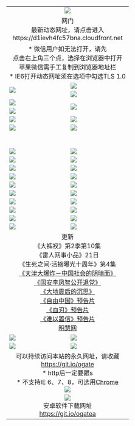 ﻿<table>
  <tr></tr>
  <tr><td colspan=2 align=center><img src="https://cloud.githubusercontent.com/assets/11880933/13434984/f430fae2-e012-11e5-814f-c2df1e82b247.jpg" /></td></tr>
  <tr><td colspan=2 align=center>网门<br>最新动态网址，请点击进入
<br>https://d1ievh4fc57bna.cloudfront.net
    </td>
  </tr>
  <tr>
    <td colspan=2 align=center>* 微信用户如无法打开，请先<br>点击右上角三个点，选择在浏览器中打开<br>苹果微信需手工复制到浏览器地址栏
    <br>* IE6打开动态网址须在选项中勾选TLS 1.0</td>
  </tr>
  <tr>
    <td rowspan=2><a href="https://d1ievh4fc57bna.cloudfront.net/ogUP.aspx?name=11DKC.mp4&list=11DKC" target="_blank"><img src="https://d1ievh4fc57bna.cloudfront.net/Up/11DKC1.jpg" /></a></td> 
    <td><div><a href="https://d1ievh4fc57bna.cloudfront.net/ogUP.aspx?name=LRWS.mp4&list=LRWS" target="_blank"><img src="https://d1ievh4fc57bna.cloudfront.net/Up/LRWS.jpg" /></a></td>
   </tr>
  <tr>
    <td><a href="https://d1ievh4fc57bna.cloudfront.net/ogNiceVedio.aspx" target="_blank"><img src="https://d1ievh4fc57bna.cloudfront.net/Up/11TGKDY.jpg" /></a></td>
  </tr>
  <tr>
    <td><a href="https://d1ievh4fc57bna.cloudfront.net/ogUP.aspx?name=JQR.mp4&count=2" target="_blank"><img src="https://d1ievh4fc57bna.cloudfront.net/Up/JQR.jpg" /></a></td>   
    <td rowspan=2><a href="https://d1ievh4fc57bna.cloudfront.net/ogUP.aspx?name=JP.mp4&count=9" target="_blank"><img src="https://d1ievh4fc57bna.cloudfront.net/Up/JP.jpg" /></td>
  </tr>
  <tr>
    <td><a href="https://d1ievh4fc57bna.cloudfront.net/ogUP.aspx?name=WH.mp4" target="_blank"><img src="https://d1ievh4fc57bna.cloudfront.net/Up/WH.jpg" /></a></td>
  </tr>
  <tr>
    <td><a href="https://d1ievh4fc57bna.cloudfront.net/ogUP.aspx?name=SSZJ.mp4&list=SSZJ" target="_blank"><img src="https://d1ievh4fc57bna.cloudfront.net/Up/SSZJ.jpg" /></a></td>
    <td><a href="https://d1ievh4fc57bna.cloudfront.net/ogUP.aspx?name=1XQK.mp4&count=13" target="_blank"><img src="https://d1ievh4fc57bna.cloudfront.net/Up/1XQK.jpg" /></a</td>
  </tr>
  <tr>
    <td><a href="https://d1ievh4fc57bna.cloudfront.net/ogUP.aspx?name=ZY.mp4&count=2015|16" target="_blank"><img src="https://d1ievh4fc57bna.cloudfront.net/Up/ZY.jpg" /></a</td>
    <td><a href="https://d1ievh4fc57bna.cloudfront.net/ogUP.aspx?name=XTFY.mp4&count=B|2,A|24" target="_blank"><img src="https://d1ievh4fc57bna.cloudfront.net/Up/XTFY.jpg" /></a></td>
  </tr>
  <tr height="40">
  </tr>
  <tr>
    <td><a href="https://d1ievh4fc57bna.cloudfront.net/ogUP.aspx?name=4SQQ.mp4&list=4SQQ" target="_blank"><img src="https://d1ievh4fc57bna.cloudfront.net/Up/4SQQ0.jpg"/></a></td>
    <td><a href="https://d1ievh4fc57bna.cloudfront.net/ogUP.aspx?name=4SHQ.mp4&list=4SHQ" target="_blank"><img src="https://d1ievh4fc57bna.cloudfront.net/Up/4SHQ0.jpg"/></a></td>
  </tr>
  <tr>
    <td><a href="https://d1ievh4fc57bna.cloudfront.net/ogUP.aspx?name=4SZG.mp4&list=4SZG" target="_blank"><img src="https://d1ievh4fc57bna.cloudfront.net/Up/4SZG0.jpg"/></a></td>
    <td><a href="https://d1ievh4fc57bna.cloudfront.net/ogUP.aspx?name=4SDJ.mp4&list=4SDJ" target="_blank"><img src="https://d1ievh4fc57bna.cloudfront.net/Up/4SDJ0.jpg"/></a></td>
  </tr>
  <tr>
    <td><a href="https://d1ievh4fc57bna.cloudfront.net/ogUP.aspx?name=4SGX.mp4&list=4SGX" target="_blank"><img src="https://d1ievh4fc57bna.cloudfront.net/Up/4SGX0.jpg"/></a></td>
    <td><a href="https://d1ievh4fc57bna.cloudfront.net/ogUP.aspx?name=4SHD.mp4&list=4SHD" target="_blank"><img src="https://d1ievh4fc57bna.cloudfront.net/Up/4SHD0.jpg"/></a></td>
  </tr>
  <tr>
    <td><a href="https://d1ievh4fc57bna.cloudfront.net/ogUP.aspx?name=4CTX.mp4&list=4CTX" target="_blank"><img src="https://d1ievh4fc57bna.cloudfront.net/Up/4CTX0.jpg"/></a></td>
    <td><a href="https://d1ievh4fc57bna.cloudfront.net/ogUP.aspx?name=4CWZ.mp4&list=4CWZ" target="_blank"><img src="https://d1ievh4fc57bna.cloudfront.net/Up/4CWZ0.jpg"/></a></td>
  </tr>
  <tr>
    <td><a href="https://d1ievh4fc57bna.cloudfront.net/onUP.aspx?name=https://d1qhweuvr3wm0g.cloudfront.net/" target="_blank"><img src="https://d1ievh4fc57bna.cloudfront.net/Up/0DTW.jpg"/></a></td>
    <td><a href="https://d1ievh4fc57bna.cloudfront.net/onUP.aspx?name=https://d240ns8up8earz.cloudfront.net/acenter/" target="_blank"><img src="https://d1ievh4fc57bna.cloudfront.net/Up/0TDW.jpg" /></a></td>
  </tr>
  <tr>
    <td><a href="https://d1ievh4fc57bna.cloudfront.net/onUP.aspx?name=https://d4508d6vomz2p.cloudfront.net/gb/nsc413.htm" target="_blank"><img src="https://d1ievh4fc57bna.cloudfront.net/Up/0DJY.jpg" /></a></td>
    <td><a href="https://d1ievh4fc57bna.cloudfront.net/onUP.aspx?name=https://d3bxwq7vzudb5l.cloudfront.net/xtr/gb/prog204.html" target="_blank"><img src="https://d1ievh4fc57bna.cloudfront.net/Up/0XTR.jpg" /></a></td>
  </tr>
  <tr>
    <td><a href="https://d1ievh4fc57bna.cloudfront.net/onUP.aspx?name=https://d3aj00iefsmfgc.cloudfront.net/" target="_blank"><img src="https://d1ievh4fc57bna.cloudfront.net/Up/0MHW.jpg" /></a></td>
    <td><a href="https://d1ievh4fc57bna.cloudfront.net/onUP.aspx?name=https://d1sbg9daat0zu5.cloudfront.net/" target="_blank"><img src="https://d1ievh4fc57bna.cloudfront.net/Up/0ZJW.jpg" /></a></td>
  </tr>
  <tr>
    <td><a href="https://d1ievh4fc57bna.cloudfront.net/ogUP.aspx?name=0FG.zip" target="_blank"><img src="https://d1ievh4fc57bna.cloudfront.net/Up/0FG.jpg" /></a></td>
    <td><a href="https://d1ievh4fc57bna.cloudfront.net/ogUP.aspx?name=0FGA.apk" target="_blank"><img src="https://d1ievh4fc57bna.cloudfront.net/Up/0FGA.jpg" /></a></td>
  </tr>
  <tr>
    <td><a href="https://d1ievh4fc57bna.cloudfront.net/ogUP.aspx?name=0U.zip" target="_blank"><img src="https://d1ievh4fc57bna.cloudfront.net/Up/0U.jpg" /></a></td>
    <td><a href="https://d1ievh4fc57bna.cloudfront.net/ogUP.aspx?name=0UA.apk" target="_blank"><img src="https://d1ievh4fc57bna.cloudfront.net/Up/0UA.jpg" /></a></td>
  </tr>
  <tr>
    <td><a href="https://d1ievh4fc57bna.cloudfront.net/ogUP.aspx?name=0iPPOTV.zip" target="_blank"><img src="https://d1ievh4fc57bna.cloudfront.net/Up/0iPPOTV.jpg" /></a></td>
    <td><a href="https://d1ievh4fc57bna.cloudfront.net/ogUP.aspx?name=0iNTD.apk" target="_blank"><img src="https://d1ievh4fc57bna.cloudfront.net/Up/0iNTD.jpg" /></a></td>
  </tr>
  <tr>
    <td colspan=2 align=center>更新<br>
      《大裤衩》第2季第10集<br>
      《雷人网事小品》21日<br>
      《生死之间·活摘曝光十周年》第4集</a><br>
      <a href="https://d1ievh4fc57bna.cloudfront.net/ogUP.aspx?name=4TJDBZ.mp4" target="_blank">《天津大爆炸－中国社会的阴暗面》</a><br>
      <a href="https://d1ievh4fc57bna.cloudfront.net/ogUP.aspx?name=4LFZ.mp4" target="_blank">《国安李凤智公开退党》</a><br>
      <a href="https://d1ievh4fc57bna.cloudfront.net/ogUP.aspx?name=4DDZHDCS.mp4" target="_blank">《大地震后的沉思》</a><br>
      <a href="https://d1ievh4fc57bna.cloudfront.net/ogUP.aspx?name=11ZYZG0.mp4" target="_blank">《自由中国》预告片</a><br>
      <a href="https://d1ievh4fc57bna.cloudfront.net/ogUP.aspx?name=11XR.mp4" target="_blank">《血刃》预告片</a><br>
      <a href="https://d1ievh4fc57bna.cloudfront.net/ogUP.aspx?name=11NYZX.mp4&count=2" target="_blank">《难以置信》预告片</a><br>
      <a href="https://d1ievh4fc57bna.cloudfront.net/onUP.aspx?name=https://www.minghui.org/" target="_blank">明慧网</a></td>
    </td>
  </tr>
  <tr>
    <td><a href="https://d1ievh4fc57bna.cloudfront.net/ogNice.aspx" target="_blank"><img src="https://cloud.githubusercontent.com/assets/11880933/13720378/f84bb392-e841-11e5-8739-815049dd6ff8.jpg" /></a></td>
    <td><a href="https://d1ievh4fc57bna.cloudfront.net/onCO.aspx?ob=600事物&op=增删改&args=WH1~%23类型6新闻%7c%23类型6评论&mode=" target="_blank"><img src="https://cloud.githubusercontent.com/assets/11880933/13720380/04d76a16-e842-11e5-8833-e627daa88802.jpg" /></a></td> 
  </tr>
  <tr>
    <td><a href="https://d1ievh4fc57bna.cloudfront.net/ogDY.aspx" target="_blank"><img src="https://cloud.githubusercontent.com/assets/11880933/13720384/11817090-e842-11e5-9571-7dc2f1af9f42.jpg" /></a></td>
    <td><a href="https://d1ievh4fc57bna.cloudfront.net/ogST.aspx" target="_blank"><img src="https://cloud.githubusercontent.com/assets/11880933/13720385/1467ea3c-e842-11e5-86df-c96c9a556aaf.jpg" /></a></td> 
  </tr>
  <!--tr>
    <td colspan=2 align=center>
      <微信可扫描以下临时二维码<br/>https://bit.ly/1mBQHW8<br/><a href="https://d1ievh4fc57bna.cloudfront.net/Up/0WMGDL3.png" target="_blank"><img src="https://d1ievh4fc57bna.cloudfront.net/Up/0WMGD3.png"/></a>
  </tr-->
  <tr>
    <td colspan=2 align=center>可以持续访问本站的永久网址，请收藏<br/><a href="https://git.io/ogate" target="_blank">https://git.io/ogate</a><br/>* http后一定要跟s<br/>* 不支持IE 6、7、8，可选用<a href="http://www.odisk.org/Upload/0ChromePortable.zip">Chrome</a><br/><a href="https://d1ievh4fc57bna.cloudfront.net/Up/0WMGDL2.png" target="_blank"><img src="https://d1ievh4fc57bna.cloudfront.net/Up/0WMGD2.png"/></a></td>
  </tr>
  <tr>
    <td colspan=2 align=center><a href="https://d1ievh4fc57bna.cloudfront.net/ogUP.aspx?name=0oGate.apk" target="_blank"><img src="https://cloud.githubusercontent.com/assets/11880933/13720399/75e143ee-e842-11e5-9f0a-1421f423c80f.jpg" /></a><br>安卓软件下载网址<br><a href="https://git.io/ogatea">https://git.io/ogatea</a></td>
  </tr>
  <!--tr>
    <td colspan=2 align=center>可能失效的动态网址
    </td>
  </tr-->
</table>
